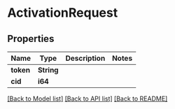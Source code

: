 # ActivationRequest

## Properties

Name | Type | Description | Notes
------------ | ------------- | ------------- | -------------
**token** | **String** |  | 
**cid** | **i64** |  | 

[[Back to Model list]](../README.md#documentation-for-models) [[Back to API list]](../README.md#documentation-for-api-endpoints) [[Back to README]](../README.md)


